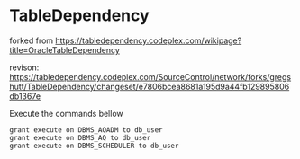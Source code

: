 # TableDependency
forked from https://tabledependency.codeplex.com/wikipage?title=OracleTableDependency

revison: https://tabledependency.codeplex.com/SourceControl/network/forks/gregshutt/TableDependency/changeset/e7806bcea8681a195d9a44fb129895806db1367e

Execute the commands bellow
```
grant execute on DBMS_AQADM to db_user
grant execute on DBMS_AQ to db_user
grant execute on DBMS_SCHEDULER to db_user
```
